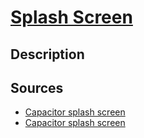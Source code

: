 # [Splash Screen](readme.md)

## Description

## Sources

* [Capacitor splash screen](https://capacitorjs.com/docs/apis/splash-screen)
* [Capacitor splash screen](https://capacitorjs.com/docs/guides/splash-screens-and-icons)
